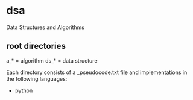 # dsa
Data Structures and Algorithms

## root directories
a_* = algorithm
ds_* = data structure

Each directory consists of a _pseudocode.txt file and implementations in the following languages:
- python
